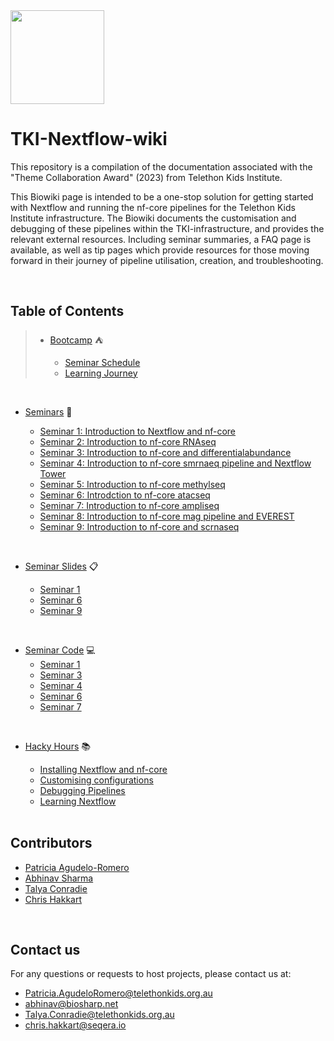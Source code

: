 <img src="https://giving.telethonkids.org.au/globalassets/media/images/type-of-image/logos/tel.svg" width="150" height="150"> 

# TKI-Nextflow-wiki
This repository is a compilation of the documentation associated with the "Theme Collaboration Award" (2023) from Telethon Kids Institute.

<!-- Scope: -->
This Biowiki page is intended to be a one-stop solution for getting started with Nextflow and running the nf-core pipelines for the Telethon Kids Institute infrastructure. The Biowiki documents the customisation and debugging of these pipelines within the TKI-infrastructure, and provides the relevant external resources. Including seminar summaries, a FAQ page is available, as well as tip pages which provide resources for those moving forward in their journey of pipeline utilisation, creation, and troubleshooting.

<br>

## Table of Contents

>* [Bootcamp](./Bootcamp/) :tent:
>
>    * [Seminar Schedule](./Bootcamp/Schedule.md)
>    * [Learning Journey](./Bootcamp/Learning_Journey.md)
>

<br>

* [Seminars](./Seminars) :movie_camera:

    * [Seminar 1: Introduction to Nextflow and nf-core](./Seminars/01_Introduction.md#seminar-1-introduction-to-nextflow-and-nf-core) 
    * [Seminar 2: Introduction to nf-core RNAseq](./Seminars/02_nf-core_and_rnaseq.md)
    * [Seminar 3: Introduction to nf-core and differentialabundance](./Seminars/03_nf-core_and_differentialabundance.md)
    * [Seminar 4: Introduction to nf-core smrnaeq pipeline and Nextflow Tower](./Seminars/04_nf-core_smrnaseq_and_tower-nf.md)
    * [Seminar 5: Introduction to nf-core methylseq](./Seminars/05_nf-core_and_methylseq.md)
    * [Seminar 6: Introdction to nf-core atacseq](./Seminars/06_nf-core_and_atacseq.md)
    * [Seminar 7: Introduction to nf-core ampliseq](./Seminars/07_nf-core_and_ampliseq.md)
    * [Seminar 8: Introduction to nf-core mag pipeline and EVEREST](./Seminars/08_nf-core_and_mag_EVEREST.md)
    * [Seminar 9: Introduction to nf-core and scrnaseq](./Seminars/09_nf-core_and_scrnaseq.md)

<br>

* [Seminar Slides](./Seminars/_slides) :clipboard:

    * [Seminar 1](./Seminars/_slides/01_Seminar.pdf)
    * [Seminar 6](./Seminars/_slides/06_Seminar_atacseq.pdf)
    * [Seminar 9](./Seminars/_slides/09_Seminar_scrnaseq.pdf)

<br>

* [Seminar Code](./SeminarCode) :computer:
    * [Seminar 1](./SeminarCode/01_seminar.md)
    * [Seminar 3](./SeminarCode/03_seminar.md)
	* [Seminar 4](./SeminarCode/04_seminar.md)
    * [Seminar 6](./SeminarCode/06_seminar.md)
    * [Seminar 7](./SeminarCode/07_seminar.md)

<br>
 
* [Hacky Hours](./HackyHours) :books:

    * [Installing Nextflow and nf-core](./HackyHours/01_Installing_Nextflow_and_NF_Core.md)
    * [Customising configurations](./HackyHours/02_Customising_Configurations.md)
    * [Debugging Pipelines](./HackyHours/Debugging_Pipelines.md)
    * [Learning Nextflow](./HackyHours/Learning_Nextflow.md) 

    <br>
    

## Contributors

- [Patricia Agudelo-Romero](https://github.com/agudeloromero)
- [Abhinav Sharma](https://github.com/abhi18av)
- [Talya Conradie](https://github.com/t4ly4)
- [Chris Hakkart](https://github.com/christopher-hakkaart)

<br>

## Contact us

For any questions or requests to host projects, please contact us at:
- Patricia.AgudeloRomero@telethonkids.org.au
- abhinav@biosharp.net
- Talya.Conradie@telethonkids.org.au
- chris.hakkart@seqera.io




